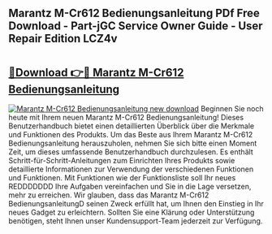 ## Marantz M-Cr612 Bedienungsanleitung PDf Free Download - Part-jGC Service Owner Guide - User Repair Edition LCZ4v

# <h2><a href="http://df5851h.blite.top/?on=Marantz+M-Cr612+Bedienungsanleitung">🔗Download 👉🔴 Marantz M-Cr612 Bedienungsanleitung</a></h2>

[![Marantz M-Cr612 Bedienungsanleitung new download](https://i.imgur.com/lujVjoI.png)](http://df5851h.blite.top/?on=Marantz+M-Cr612+Bedienungsanleitung)
Beginnen Sie noch heute mit Ihrem neuen Marantz M-Cr612 Bedienungsanleitung! Dieses Benutzerhandbuch bietet einen detaillierten Überblick über die Merkmale und Funktionen des Produkts. Um das Beste aus Ihrem Marantz M-Cr612 Bedienungsanleitung herauszuholen, nehmen Sie sich bitte einen Moment Zeit, um dieses umfassende Benutzerhandbuch durchzulesen. Es enthält Schritt-für-Schritt-Anleitungen zum Einrichten Ihres Produkts sowie detaillierte Informationen zur Verwendung der verschiedenen Funktionen und Funktionen. Mit Funktionen wie der Funktionsliste soll Ihr neues REDDDDDDD Ihre Aufgaben vereinfachen und Sie in die Lage versetzen, mehr zu erreichen. Wir glauben, dass das Marantz M-Cr612 BedienungsanleitungD seinen Zweck erfüllt hat, um Ihnen den Einstieg in Ihr neues Gadget zu erleichtern. Sollten Sie eine Klärung oder Unterstützung benötigen, steht Ihnen unser Kundensupport-Team jederzeit zur Verfügung.
